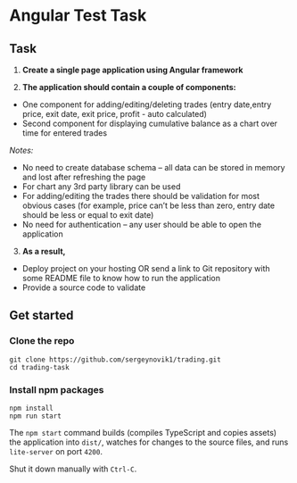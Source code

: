 # Angular Test Task

## Task

1. **Create a single page application using Angular framework**

2. **The application should contain a couple of components:**

- One component for adding/editing/deleting trades (entry date,entry price, exit date, exit price, profit - auto calculated)
- Second component for displaying cumulative balance as a chart over time for entered trades

_Notes:_

- No need to create database schema – all data can be stored in memory and lost after refreshing the page
- For chart any 3rd party library can be used
- For adding/editing the trades there should be validation for most obvious cases (for example, price can’t be less than zero, entry date should be less or equal to exit date)
- No need for authentication – any user should be able to open the application

3. **As a result,**

- Deploy project on your hosting OR send a link to Git repository with some README file to know how to run the application
- Provide a source code to validate

## Get started

### Clone the repo

```
git clone https://github.com/sergeynovik1/trading.git
cd trading-task
```

### Install npm packages

```
npm install
npm run start
```

The `npm start` command builds (compiles TypeScript and copies assets) the application into `dist/`, watches for changes to the source files, and runs `lite-server` on port `4200`.

Shut it down manually with `Ctrl-C`.
